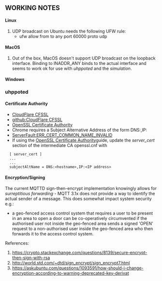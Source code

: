 ## WORKING NOTES

#### Linux

1. UDP broadcast on Ubuntu needs the following UFW rule:
   - ufw allow from <local address> to any port 60000 proto udp

#### MacOS

1. Out of the box, MacOS doesn't support UDP broadcast on the loopback interface. Binding to 
   INADDR_ANY binds to the actual interface and seems to work ok for use with *uhppoted* and
   the *simulation*.

#### Windows

### uhppoted

#### Certificate Authority

- [CloudFlare CFSSL](https://blog.cloudflare.com/introducing-cfssl/)
- [github:CloudFlare CFSSL](https://github.com/cloudflare/cfssl)
- [OpenSSL Certificate Authority](https://jamielinux.com/docs/openssl-certificate-authority/index.html)
- Chrome requires a Subject Alternative Address of the form DNS:<hostname>,IP:<IP address>
- [ServerFault:ERR_CERT_COMMON_NAME_INVALID](https://serverfault.com/questions/880804/can-not-get-rid-of-neterr-cert-common-name-invalid-error-in-chrome-with-self)
- If using the [OpenSSL Certificate Authority](https://jamielinux.com/docs/openssl-certificate-authority/index.html)guide, 
  update the *server_cert* section of the intermediate CA openssl.cnf with
```
  [ server_cert ]
  ...
  ...
  subjectAltName = DNS:<hostname>,IP:<IP address>
```

#### Encryption/Signing

The current MQTTD sign-then-encrypt implementation knowingly allows for *surreptitious forwarding* - MQTT 3.1x does not provide
a way to identify the actual sender of a message. This does somewhat impact system security e.g.:

- a geo-fenced access control system that requires a user to be present in an area to open a door can be co-operatively 
  circumvented if the authorised user not inside the geo-fenced area sends a signed 'OPEN' request to a 
  non-authorised user inside the geo-fenced area who then forwards it to the access control system.

References:

1. https://crypto.stackexchange.com/questions/8139/secure-encrypt-then-sign-with-rsa
2. http://world.std.com/~dtd/sign_encrypt/sign_encrypt7.html
3. https://askubuntu.com/questions/1093591/how-should-i-change-encryption-according-to-warning-deprecated-key-derivat

